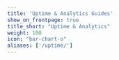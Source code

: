 ```yaml
---
title: 'Uptime & Analytics Guides'
show_on_frontpage: true
title_short: "Uptime & Analytics"
weight: 100
icon: "bar-chart-o"
aliases: ['/uptime/']
---
```

